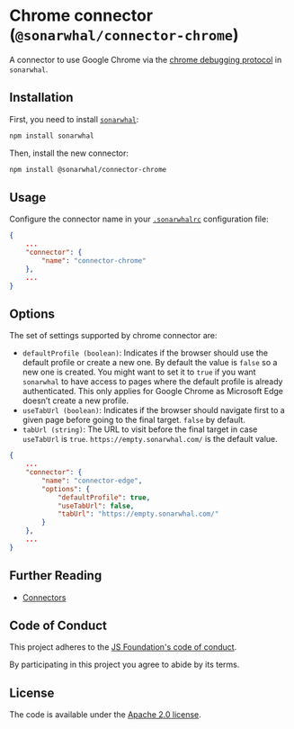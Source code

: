 # Chrome connector (`@sonarwhal/connector-chrome`)

A connector to use Google Chrome via the [chrome debugging 
protocol][cdp] in `sonarwhal`.

## Installation

First, you need to install [`sonarwhal`](https://sonarwhal.com/):

```bash
npm install sonarwhal
```

Then, install the new connector:

```bash
npm install @sonarwhal/connector-chrome
```

## Usage

Configure the connector name in your [`.sonarwhalrc`][sonarwhalrc]
configuration file:

```json
{
    ...
    "connector": {
        "name": "connector-chrome"
    },
    ...
}
```

## Options

The set of settings supported by chrome connector are:

* `defaultProfile (boolean)`: Indicates if the browser should use the
  default profile or create a new one. By default the value is `false`
  so a new one is created. You might want to set it to `true` if you
  want `sonarwhal` to have access to pages where the default profile is
  already authenticated. This only applies for Google Chrome as
  Microsoft Edge doesn’t create a new profile.
* `useTabUrl (boolean)`: Indicates if the browser should navigate first
  to a given page before going to the final target. `false` by default.
* `tabUrl (string)`: The URL to visit before the final target in case
  `useTabUrl` is `true`. `https://empty.sonarwhal.com/` is the
  default value.

```json
{
    ...
    "connector": {
        "name": "connector-edge",
        "options": {
            "defaultProfile": true,
            "useTabUrl": false,
            "tabUrl": "https://empty.sonarwhal.com/"
        }
    },
    ...
}
```

## Further Reading

* [Connectors][connectors]

## Code of Conduct

This project adheres to the [JS Foundation's code of
conduct](https://js.foundation/community/code-of-conduct).

By participating in this project you agree to abide by its terms.

## License

The code is available under the [Apache 2.0 license](LICENSE.txt).

<!-- Link labels: -->

[cdp]: https://chromedevtools.github.io/devtools-protocol/
[sonarwhalrc]: https://sonarwhal.com/docs/user-guide/further-configuration/sonarwhalrc-formats/
[connectors]: https://sonarwhal.com/docs/user-guide/concepts/connectors/
